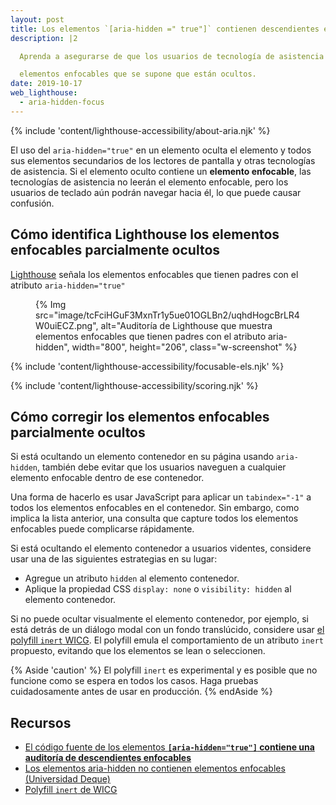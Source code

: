 ```yaml
---
layout: post
title: Los elementos `[aria-hidden =" true"]` contienen descendientes enfocables
description: |2

  Aprenda a asegurarse de que los usuarios de tecnología de asistencia no puedan navegar a

  elementos enfocables que se supone que están ocultos.
date: 2019-10-17
web_lighthouse:
  - aria-hidden-focus
---
```


{% include 'content/lighthouse-accessibility/about-aria.njk' %}

El uso del `aria-hidden="true"` en un elemento oculta el elemento y todos sus elementos secundarios de los lectores de pantalla y otras tecnologías de asistencia. Si el elemento oculto contiene un **elemento enfocable**, las tecnologías de asistencia no leerán el elemento enfocable, pero los usuarios de teclado aún podrán navegar hacia él, lo que puede causar confusión.

## Cómo identifica Lighthouse los elementos enfocables parcialmente ocultos

<a href="https://developers.google.com/web/tools/lighthouse" rel="noopener">Lighthouse</a> señala los elementos enfocables que tienen padres con el atributo `aria-hidden="true"`

<figure class="w-figure">{% Img src="image/tcFciHGuF3MxnTr1y5ue01OGLBn2/uqhdHogcBrLR4W0uiECZ.png", alt="Auditoría de Lighthouse que muestra elementos enfocables que tienen padres con el atributo aria-hidden", width="800", height="206", class="w-screenshot" %}</figure>

{% include 'content/lighthouse-accessibility/focusable-els.njk' %}

{% include 'content/lighthouse-accessibility/scoring.njk' %}

## Cómo corregir los elementos enfocables parcialmente ocultos

Si está ocultando un elemento contenedor en su página usando `aria-hidden`, también debe evitar que los usuarios naveguen a cualquier elemento enfocable dentro de ese contenedor.

Una forma de hacerlo es usar JavaScript para aplicar un `tabindex="-1"` a todos los elementos enfocables en el contenedor. Sin embargo, como implica la lista anterior, una consulta que capture todos los elementos enfocables puede complicarse rápidamente.

Si está ocultando el elemento contenedor a usuarios videntes, considere usar una de las siguientes estrategias en su lugar:

- Agregue un atributo `hidden` al elemento contenedor.
- Aplique la propiedad CSS `display: none` o `visibility: hidden` al elemento contenedor.

Si no puede ocultar visualmente el elemento contenedor, por ejemplo, si está detrás de un diálogo modal con un fondo translúcido, considere usar <a href="https://github.com/WICG/inert" rel="noopener">el polyfill <code>inert</code> WICG</a>. El polyfill emula el comportamiento de un atributo `inert` propuesto, evitando que los elementos se lean o seleccionen.

{% Aside 'caution' %} El polyfill `inert` es experimental y es posible que no funcione como se espera en todos los casos. Haga pruebas cuidadosamente antes de usar en producción. {% endAside %}

## Recursos

- <a href="https://github.com/GoogleChrome/lighthouse/blob/master/lighthouse-core/audits/accessibility/aria-hidden-focus.js" rel="noopener">El código fuente de los elementos <strong><code>[aria-hidden="true"]</code> contiene una auditoría de descendientes enfocables</strong> </a>
- <a href="https://dequeuniversity.com/rules/axe/3.3/aria-hidden-focus" rel="noopener">Los elementos aria-hidden no contienen elementos enfocables (Universidad Deque)</a>
- <a href="https://github.com/WICG/inert" rel="noopener">Polyfill <code>inert</code> de WICG</a>
